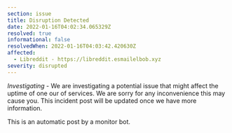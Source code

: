 ```yaml
---
section: issue
title: Disruption Detected
date: 2022-01-16T04:02:34.065329Z
resolved: true
informational: false
resolvedWhen: 2022-01-16T04:03:42.420630Z
affected:
  - Libreddit - https://libreddit.esmailelbob.xyz
severity: disrupted
---
```

*Investigating* - We are investigating a potential issue that might affect the uptime of one our of services. We are sorry for any inconvenience this may cause you. This incident post will be updated once we have more information.

This is an automatic post by a monitor bot.
        
